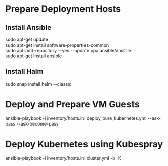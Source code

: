 # Prepare Deployment Hosts
## Install Ansible
sudo apt-get update <br />
sudo apt-get install software-properties-common <br />
sudo apt-add-repository --yes --update ppa:ansible/ansible <br />
sudo apt-get install ansible <br />

## Install Halm
sudo snap install helm --classic

# Deploy and Prepare VM Guests
ansible-playbook -i inventory/hosts.ini deploy_pure_kubernetes.yml --ask-pass --ask-become-pass

# Deploy Kubernetes using Kubespray
ansible-playbook -i inventory/hosts.ini cluster.yml  -b -K


